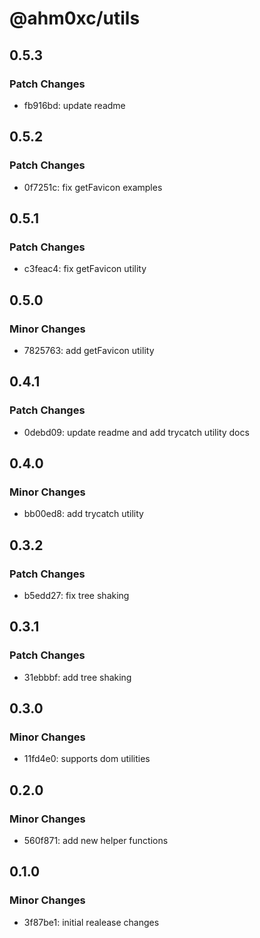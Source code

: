 # @ahm0xc/utils

## 0.5.3

### Patch Changes

- fb916bd: update readme

## 0.5.2

### Patch Changes

- 0f7251c: fix getFavicon examples

## 0.5.1

### Patch Changes

- c3feac4: fix getFavicon utility

## 0.5.0

### Minor Changes

- 7825763: add getFavicon utility

## 0.4.1

### Patch Changes

- 0debd09: update readme and add trycatch utility docs

## 0.4.0

### Minor Changes

- bb00ed8: add trycatch utility

## 0.3.2

### Patch Changes

- b5edd27: fix tree shaking

## 0.3.1

### Patch Changes

- 31ebbbf: add tree shaking

## 0.3.0

### Minor Changes

- 11fd4e0: supports dom utilities

## 0.2.0

### Minor Changes

- 560f871: add new helper functions

## 0.1.0

### Minor Changes

- 3f87be1: initial realease changes
